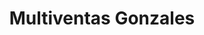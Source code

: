 ---
title: "Multiventas Gonzales"
url: /puerto-de-san-jose/multiventas-gonzales/
shop: bicicleta
---